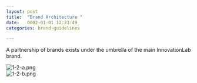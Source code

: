 ```yaml
---
layout: post
title:  "Brand Architecture "
date:   0002-01-01 12:23:49
categories: brand-guidelines

---
```


A partnership of brands exists under the umbrella of the main InnovationLab brand.

<div class="c-image">
  <img src="/innovation-lab-brand-guidelines/images/01-brand-guidelines/01-02-brand-architecture/1-2-a.png" alt="1-2-a.png">
</div>

<div class="c-image">
  <img src="/innovation-lab-brand-guidelines/images/01-brand-guidelines/01-02-brand-architecture/1-2-b.png" alt="1-2-b.png">
</div>
